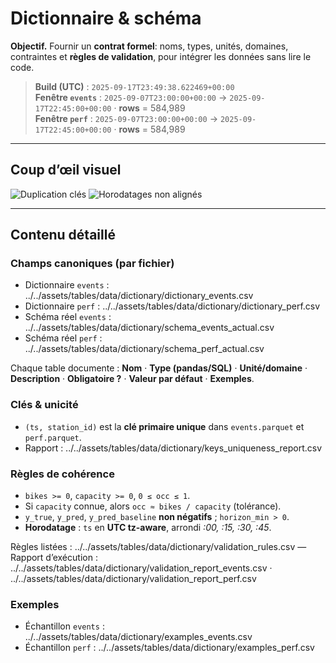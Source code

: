 # Dictionnaire & schéma

**Objectif.** Fournir un **contrat formel**: noms, types, unités, domaines, contraintes et **règles de validation**, pour intégrer les données sans lire le code.

> **Build (UTC)** : `2025-09-17T23:49:38.622469+00:00`  
> **Fenêtre `events`** : `2025-09-07T23:00:00+00:00` → `2025-09-17T22:45:00+00:00` · **rows** = 584,989  
> **Fenêtre `perf`** : `2025-09-07T23:00:00+00:00` → `2025-09-17T22:45:00+00:00` · **rows** = 584,989

---

## Coup d’œil visuel
![Duplication clés](../../assets/figs/data/dictionary/dup_pct.png)  ![Horodatages non alignés](../../assets/figs/data/dictionary/misaligned_pct.png)

---

## Contenu détaillé

### Champs canoniques (par fichier)
- Dictionnaire `events` : ../../assets/tables/data/dictionary/dictionary_events.csv  
- Dictionnaire `perf` : ../../assets/tables/data/dictionary/dictionary_perf.csv  
- Schéma réel `events` : ../../assets/tables/data/dictionary/schema_events_actual.csv  
- Schéma réel `perf` : ../../assets/tables/data/dictionary/schema_perf_actual.csv

Chaque table documente : **Nom** · **Type (pandas/SQL)** · **Unité/domaine** · **Description** · **Obligatoire ?** · **Valeur par défaut** · **Exemples**.

### Clés & unicité
- `(ts, station_id)` est la **clé primaire unique** dans `events.parquet` et `perf.parquet`.  
- Rapport : ../../assets/tables/data/dictionary/keys_uniqueness_report.csv

### Règles de cohérence
- `bikes >= 0`, `capacity >= 0`, `0 ≤ occ ≤ 1`.  
- Si `capacity` connue, alors `occ ≈ bikes / capacity` (tolérance).  
- `y_true`, `y_pred`, `y_pred_baseline` **non négatifs** ; `horizon_min > 0`.  
- **Horodatage** : `ts` en **UTC tz-aware**, arrondi *:00, :15, :30, :45*.

Règles listées : ../../assets/tables/data/dictionary/validation_rules.csv — Rapport d’exécution : ../../assets/tables/data/dictionary/validation_report_events.csv · ../../assets/tables/data/dictionary/validation_report_perf.csv

### Exemples
- Échantillon `events` : ../../assets/tables/data/dictionary/examples_events.csv  
- Échantillon `perf` : ../../assets/tables/data/dictionary/examples_perf.csv
